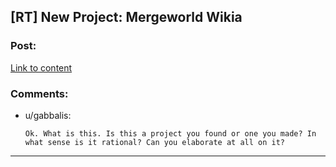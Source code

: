 ## [RT] New Project: Mergeworld Wikia

### Post:

[Link to content](http://mergeworld.wikia.com/wiki/Mergeworld_Wikia)

### Comments:

- u/gabbalis:
  ```
  Ok. What is this. Is this a project you found or one you made? In what sense is it rational? Can you elaborate at all on it?
  ```

---

